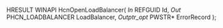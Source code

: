 HRESULT
WINAPI
HcnOpenLoadBalancer(
    _In_ REFGUID Id,
    _Out_ PHCN_LOADBALANCER LoadBalancer,
    _Outptr_opt_ PWSTR* ErrorRecord
    );